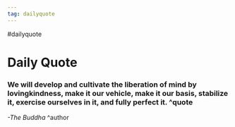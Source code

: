 ```yaml
---
tag: dailyquote
---
```


#dailyquote

# Daily Quote

### We will develop and cultivate the liberation of mind by lovingkindness, make it our vehicle, make it our basis, stabilize it, exercise ourselves in it, and fully perfect it. ^quote
*-The Buddha* ^author
